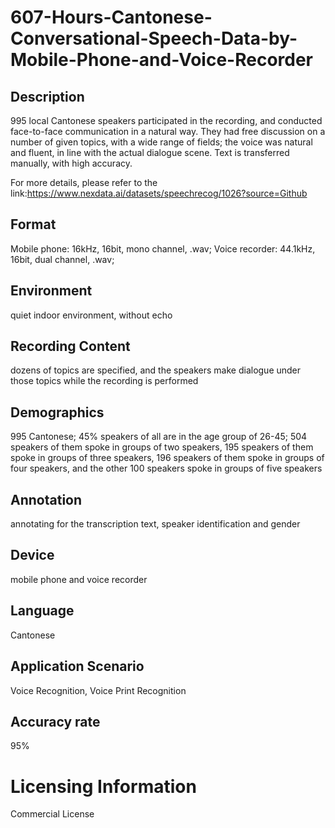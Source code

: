 # 607-Hours-Cantonese-Conversational-Speech-Data-by-Mobile-Phone-and-Voice-Recorder


## Description
995 local Cantonese speakers participated in the recording, and conducted face-to-face communication in a natural way. They had free discussion on a number of given topics, with a wide range of fields; the voice was natural and fluent, in line with the actual dialogue scene. Text is transferred manually, with high accuracy.

For more details, please refer to the link:https://www.nexdata.ai/datasets/speechrecog/1026?source=Github


## Format
Mobile phone: 16kHz, 16bit, mono channel, .wav;   Voice recorder: 44.1kHz, 16bit, dual channel, .wav;

## Environment
quiet indoor environment, without echo

## Recording Content
dozens of topics are specified, and the speakers make dialogue under those topics while the recording is performed

## Demographics
995 Cantonese; 45% speakers of all are in the age group of 26-45; 504 speakers of them spoke in groups of two speakers, 195 speakers of them spoke in groups of three speakers, 196 speakers of them spoke in groups of four speakers, and the other 100 speakers spoke in groups of five speakers

## Annotation
annotating for the transcription text, speaker identification and gender

## Device
mobile phone and voice recorder

## Language
Cantonese

## Application Scenario
Voice Recognition, Voice Print Recognition

## Accuracy rate
95%

# Licensing Information
Commercial License
